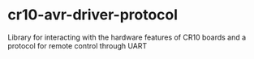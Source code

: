 # cr10-avr-driver-protocol
 Library for interacting with the hardware features of CR10 boards and a protocol for remote control through UART
